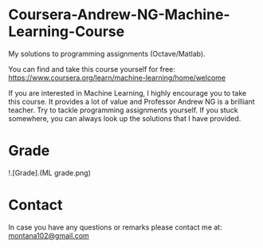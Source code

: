 # Coursera-Andrew-NG-Machine-Learning-Course
My solutions to programming assignments  (Octave/Matlab).

You can find and take this course yourself for free: 
https://www.coursera.org/learn/machine-learning/home/welcome

If you are interested in Machine Learning, I highly encourage you to take this course. It provides a lot of value and Professor Andrew NG is a brilliant teacher. Try to tackle programming assignments yourself. If you stuck somewhere, you can always look up the solutions that I have provided.

# Grade

!.[Grade].(ML grade.png)

# Contact

In case you have any questions or remarks please contact me at: montana102@gmail.com
